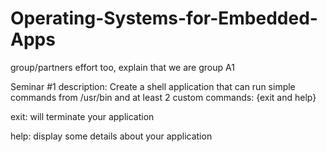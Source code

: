 # Operating-Systems-for-Embedded-Apps

group/partners effort too, explain that we are group A1


Seminar #1 description: 
Create a shell application that can run simple commands from /usr/bin and at least 2 custom commands: {exit and help}

exit: will terminate your application

help: display some details about your application

